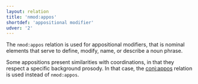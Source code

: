 ```yaml
---
layout: relation
title: 'nmod:appos'
shortdef: 'appositional modifier'
udver: '2'
---
```


The `nmod:appos` relation is used for appositional modifiers, that is nominal elements that serve to define, modify, name, or describe a noun phrase. 

Some appositions present similarities with coordinations, in that they respect a specific background prosody. In that case, the [conj:appos]() relation is used instead of `nmod:appos`. 
<!-- Interlanguage links updated Út zář 29 20:31:56 CEST 2020 -->
